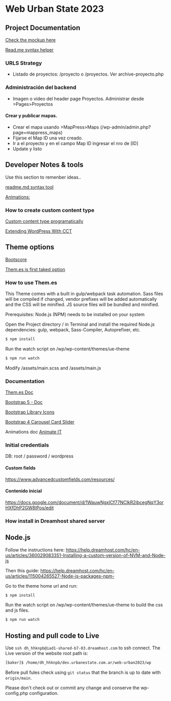 # Web Urban State 2023

## Project Documentation
[Check the mockup here](https://s3.us-west-2.amazonaws.com/secure.notion-static.com/3e9ad3b0-8178-473c-9a59-431e6267ec65/wirefarmes_urban_estate_%281%29.pdf?X-Amz-Algorithm=AWS4-HMAC-SHA256&X-Amz-Content-Sha256=UNSIGNED-PAYLOAD&X-Amz-Credential=AKIAT73L2G45EIPT3X45%2F20230103%2Fus-west-2%2Fs3%2Faws4_request&X-Amz-Date=20230103T035030Z&X-Amz-Expires=86400&X-Amz-Signature=6b7aec11e26ab44f96ed3a331f600ac4dece3257e1b170ddb62ca612b4ad5cd8&X-Amz-SignedHeaders=host&response-content-disposition=filename%3D%22wirefarmes_urban_estate%2520%281%29.pdf%22&x-id=GetObject)

[Read.me syntax helper](https://www.mygreatlearning.com/blog/readme-file/#:~:text=When%20you%20create%20a%20repository,be%20easily%20converted%20to%20text.)

### URLS Strategy
- Listado de proyectos: /proyecto o /proyectos. Ver archive-proyecto.php

### Administración del backend
- Imagen o video del header page Proyectos. Administrar desde >Pages>Proyectos

#### Crear y publicar mapas.
- Crear el mapa usando >MapPress>Maps (/wp-admin/admin.php?page=mappress_maps)
- Fijarse el Map ID una vez creado.
- Ir a el proyecto y en el campo Map ID ingresar el nro de [ID]
- Update y listo



## Developer Notes & tools
Use this section to remenber ideas..

[readme.md syntax tool](https://readme.so/es/editor)


[Animations:](https://lottiefiles.com/blog/guides/best-wordpress-plugins-for-animations)

### How to create custom content type
[Custom content type programatically](https://www.cloudways.com/blog/how-to-create-custom-post-types-in-wordpress/)

[Extending WordPress With CCT](https://www.smashingmagazine.com/2015/04/extending-wordpress-custom-content-types/)



## Theme options
[Bootscore](https://bootscore.me/)

[Them.es is first taked option](https://them.es/starter-bootstrap/)

### How to use Them.es

This Theme comes with a built in gulp/webpack task automation. Sass files will be compiled if changed, vendor prefixes will be added automatically and the CSS will be minified. JS source files will be bundled and minified.

Prerequisites: Node.js (NPM) needs to be installed on your system

Open the Project directory / in Terminal and install the required Node.js dependencies: gulp, webpack, Sass-Compiler, Autoprefixer, etc.

```bash
$ npm install
```


Run the watch script on /wp/wp-content/themes/ue-theme


```bash
$ npm run watch
```

Modify /assets/main.scss and /assets/main.js

### Documentation
[Them.es Doc](https://them.es/starter-bootstrap/getting-started/)

[Bootstrap 5 - Doc](https://getbootstrap.com/docs/5.3/getting-started/introduction/)

[Bootstrap Library Icons](https://icons.getbootstrap.com/#icons)

[Bootstrap 4 Carousel Card Slider](https://codingyaar.com/bootstrap-4-carousel-multiple-items-responsive/)

Animations doc [Animate IT](https://www.downloads.eleopard.in/class-generator-wordpress.html)

### Initial credentials
DB: root / password / wordpress

#### Custom fields
https://www.advancedcustomfields.com/resources/

#### Contenido inicial
https://docs.google.com/document/d/1WauwNgxlCf77NClkR2ibcegNqY3orHXfDhP2GW8IPos/edit



### How install in Dreamhost shared server
## Node.js
Follow the instructions here: https://help.dreamhost.com/hc/en-us/articles/360029083351-Installing-a-custom-version-of-NVM-and-Node-js

Then this guide: https://help.dreamhost.com/hc/en-us/articles/115004265527-Node-js-packages-npm-

Go to the theme home url and run:
```bash
$ npm install
```

Run the watch script on /wp/wp-content/themes/ue-theme to build the css and js files.


```bash
$ npm run watch
```

## Hosting and pull code to Live

Use ```ssh dh_hhknpb@iad1-shared-b7-03.dreamhost.com``` to ssh connect. 
The Live version of the website root path is:
```bash
[baker]$ /home/dh_hhknpb/dev.urbanestate.com.ar/web-urban2023/wp
```

Before pull fules check using `git status` that the branch is up to date with `origin/main`.

Please don't check out or commit any change and conserve the wp-config.php configuration.

